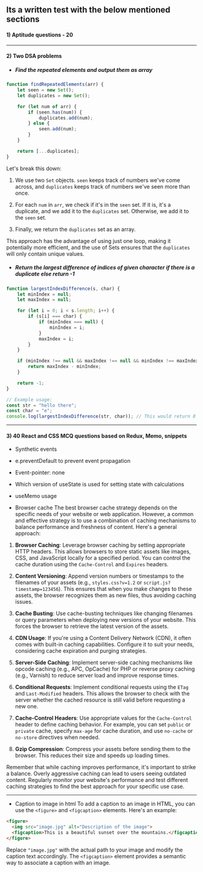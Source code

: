 ## Its a written test with the below mentioned sections

#### 1) Aptitude questions - 20

---

#### 2) Two DSA problems

- ##### Find the repeated elements and output them as array


```javascript
function findRepeatedElements(arr) {
    let seen = new Set();
    let duplicates = new Set();

    for (let num of arr) {
        if (seen.has(num)) {
            duplicates.add(num);
        } else {
            seen.add(num);
        }
    }

    return [...duplicates];
}
```

Let's break this down:

1. We use two `Set` objects. `seen` keeps track of numbers we've come across, and `duplicates` keeps track of numbers we've seen more than once.

2. For each `num` in `arr`, we check if it's in the `seen` set. If it is, it's a duplicate, and we add it to the `duplicates` set. Otherwise, we add it to the `seen` set.

3. Finally, we return the `duplicates` set as an array.

This approach has the advantage of using just one loop, making it potentially more efficient, and the use of Sets ensures that the `duplicates` will only contain unique values.

- ##### Return the largest difference of indices of given character if there is a duplicate else return -1

```javascript
function largestIndexDifference(s, char) {
    let minIndex = null;
    let maxIndex = null;

    for (let i = 0; i < s.length; i++) {
        if (s[i] === char) {
            if (minIndex === null) {
                minIndex = i;
            }
            maxIndex = i;
        }
    }

    if (minIndex !== null && maxIndex !== null && minIndex !== maxIndex) {
        return maxIndex - minIndex;
    }

    return -1;
}

// Example usage:
const str = "hello there";
const char = "e";
console.log(largestIndexDifference(str, char)); // This would return 8
```

---

#### 3) 40 React and CSS MCQ questions based on Redux, Memo, snippets

- Synthetic events
- e.preventDefault to prevent event propagation
- Event-pointer: none
- Which version of useState is used for setting state with calculations
- useMemo usage



- Browser cache
The best browser cache strategy depends on the specific needs of your website or web application. However, a common and effective strategy is to use a combination of caching mechanisms to balance performance and freshness of content. Here's a general approach:

1. **Browser Caching**: Leverage browser caching by setting appropriate HTTP headers. This allows browsers to store static assets like images, CSS, and JavaScript locally for a specified period. You can control the cache duration using the `Cache-Control` and `Expires` headers.

2. **Content Versioning**: Append version numbers or timestamps to the filenames of your assets (e.g., `styles.css?v=1.2` or `script.js?timestamp=123456`). This ensures that when you make changes to these assets, the browser recognizes them as new files, thus avoiding caching issues.

3. **Cache Busting**: Use cache-busting techniques like changing filenames or query parameters when deploying new versions of your website. This forces the browser to retrieve the latest version of the assets.

4. **CDN Usage**: If you're using a Content Delivery Network (CDN), it often comes with built-in caching capabilities. Configure it to suit your needs, considering cache expiration and purging strategies.

5. **Server-Side Caching**: Implement server-side caching mechanisms like opcode caching (e.g., APC, OpCache) for PHP or reverse proxy caching (e.g., Varnish) to reduce server load and improve response times.

6. **Conditional Requests**: Implement conditional requests using the `ETag` and `Last-Modified` headers. This allows the browser to check with the server whether the cached resource is still valid before requesting a new one.

7. **Cache-Control Headers**: Use appropriate values for the `Cache-Control` header to define caching behavior. For example, you can set `public` or `private` cache, specify `max-age` for cache duration, and use `no-cache` or `no-store` directives when needed.

8. **Gzip Compression**: Compress your assets before sending them to the browser. This reduces their size and speeds up loading times.

Remember that while caching improves performance, it's important to strike a balance. Overly aggressive caching can lead to users seeing outdated content. Regularly monitor your website's performance and test different caching strategies to find the best approach for your specific use case.




------------


- Caption to image in html
To add a caption to an image in HTML, you can use the `<figure>` and `<figcaption>` elements. Here's an example:

```html
<figure>
  <img src="image.jpg" alt="Description of the image">
  <figcaption>This is a beautiful sunset over the mountains.</figcaption>
</figure>
```

Replace `"image.jpg"` with the actual path to your image and modify the caption text accordingly. The `<figcaption>` element provides a semantic way to associate a caption with an image.
